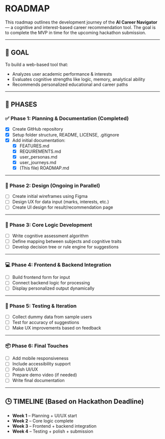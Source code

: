 # ROADMAP

This roadmap outlines the development journey of the **AI Career Navigator** — a cognitive and interest-based career recommendation tool. The goal is to complete the MVP in time for the upcoming hackathon submission.

---

## 🎯 GOAL

To build a web-based tool that:
- Analyzes user academic performance & interests
- Evaluates cognitive strengths like logic, memory, analytical ability
- Recommends personalized educational and career paths

---

## 🧭 PHASES

### ✅ Phase 1: Planning & Documentation (Completed)
- [x] Create GitHub repository
- [x] Setup folder structure, README, LICENSE, .gitignore
- [x] Add initial documentation:
  - [x] FEATURES.md
  - [x] REQUIREMENTS.md
  - [x] user_personas.md
  - [x] user_journeys.md
  - [x] (This file) ROADMAP.md

---

### 🚀 Phase 2: Design (Ongoing in Parallel)
- [ ] Create initial wireframes using Figma
- [ ] Design UX for data input (marks, interests, etc.)
- [ ] Create UI design for result/recommendation page

---

### 🧠 Phase 3: Core Logic Development
- [ ] Write cognitive assessment algorithm
- [ ] Define mapping between subjects and cognitive traits
- [ ] Develop decision tree or rule engine for suggestions

---

### 💻 Phase 4: Frontend & Backend Integration
- [ ] Build frontend form for input
- [ ] Connect backend logic for processing
- [ ] Display personalized output dynamically

---

### 🧪 Phase 5: Testing & Iteration
- [ ] Collect dummy data from sample users
- [ ] Test for accuracy of suggestions
- [ ] Make UX improvements based on feedback

---

### 📦 Phase 6: Final Touches
- [ ] Add mobile responsiveness
- [ ] Include accessibility support
- [ ] Polish UI/UX
- [ ] Prepare demo video (if needed)
- [ ] Write final documentation

---

## 🕒 TIMELINE (Based on Hackathon Deadline)

- **Week 1** – Planning + UI/UX start  
- **Week 2** – Core logic complete  
- **Week 3** – Frontend + backend integration  
- **Week 4** – Testing + polish + submission

